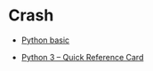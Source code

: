# Crash
- [Python basic](https://github.com/ine-rmotr-curriculum/ds-content-python-under-10-minutes)

- [Python 3 – Quick Reference Card](http://www.cs.put.poznan.pl/csobaniec/software/python/py-qrc.html)